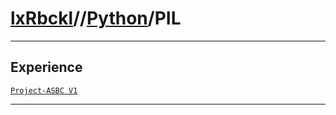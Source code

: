 # [lxRbckl](https://github.com/lxRbckl/lxRbckl/tree/main)//[Python](https://github.com/lxRbckl/lxRbckl/tree/main/Python)/PIL

---

## Experience
[`Project-ASBC V1`](https://github.com/lxRbckl/Project-ASBC/blob/V1/README.md)

---
